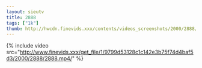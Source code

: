 ```yaml
--- 
layout: sieutv
title: 2888
tags: ["1k"]
thumb: http://hwcdn.finevids.xxx/contents/videos_screenshots/2000/2888/preview.mp4.jpg
---
```

{% include video src="http://www.finevids.xxx/get_file/1/9799d53128c1c142e3b75f74d4baf5d3/2000/2888/2888.mp4/" %} 
